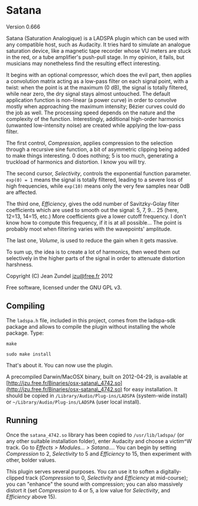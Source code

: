 Satana
======

Version 0.666

Satana (Saturation Analogique) is a LADSPA plugin which can be used with any
compatible host, such as Audacity. It tries hard to simulate an analogue
saturation device, like a magnetic tape recorder whose VU meters are stuck
in the red, or a tube amplifier's push-pull stage. In my opinion, it fails, but
musicians may nonetheless find the resulting effect interesting.

It begins with an optional compressor, which does the evil part, then applies a
convolution matrix acting as a low-pass filter on each signal point, with a
twist: when the point is at the maximum (0 dB), the signal is totally filtered,
while near zero, the dry signal stays almost untouched. The default application
function is non-linear (a power curve) in order to convolve mostly when
approaching the maximum intensity; B&eacute;zier curves could do the job as
well. The processing speed depends on the nature and the complexity of the
function.  Interestingly, additional high-order harmonics (unwanted
low-intensity noise) are created while applying the low-pass filter.

The first control, _Compression_, applies compression to the selection through
a recursive sine function, a bit of asymmetric clipping being added to 
make things interesting. 0 does nothing; 5 is too much, generating a truckload
of harmonics and distortion. I know you will try.

The second cursor, _Selectivity_, controls the exponential function 
parameter. `exp(0) = 1` means the signal is totally filtered, leading 
to a severe loss of high frequencies, while `exp(10)` means only the very few 
samples near 0dB are affected.

The third one, _Efficiency_, gives the odd number of Savitzky-Golay filter 
coefficients which are used to smooth out the signal: 5, 7, 9... 25 (here,
12=13, 14=15, etc.) More coefficients give a lower cutoff frequency. I
don't know how to compute this frequency, if it is at all possible... 
The point is probably moot when filtering varies with the wavepoints'
amplitude.

The last one, _Volume_, is used to reduce the gain when it gets massive.

To sum up, the idea is to create a lot of harmonics, then weed them out
selectively in the higher parts of the signal in order to attenuate distortion
harshness.

Copyright (C) Jean Zundel <jzu@free.fr> 2012

Free software, licensed under the GNU GPL v3.

Compiling
---------

The `ladspa.h` file, included in this project, comes from the ladspa-sdk
package and allows to compile the plugin without installing the whole package.
Type:

`make`

`sudo make install`

That's about it. You can now use the plugin.

A precompiled Darwin/MacOSX binary, built on 2012-04-29, is available at 
[http://jzu.free.fr/Binaries/osx-satana\_4742.so](http://jzu.free.fr/Binaries/osx-satana\_4742.so) 
for easy installation. It should be copied in 
`/Library/Audio/Plug-ins/LADSPA` (system-wide install) or 
`~/Library/Audio/Plug-ins/LADSPA` (user local install).

Running
-------

Once the `satana_4742.so` library has been copied to `/usr/lib/ladspa/` (or
any other suitable installation folder),
enter Audacity and choose a victim^W track. Go to 
*Effects > Modules... > Satana...*. You can begin by setting _Compression_ to 
2, _Selectivity_ to 5 and _Efficiency_ to 15, then experiment with
other, bolder values.

This plugin serves several purposes. You can use it to soften a
digitally-clipped track (_Compression_ to 0, _Selectivity_ and _Efficiency_ at
mid-course); you can "enhance" the sound with compression; you can also
massively distort it (set _Compression_ to 4 or 5, a low value for
_Selectivity_, and _Efficiency_ above 15).


